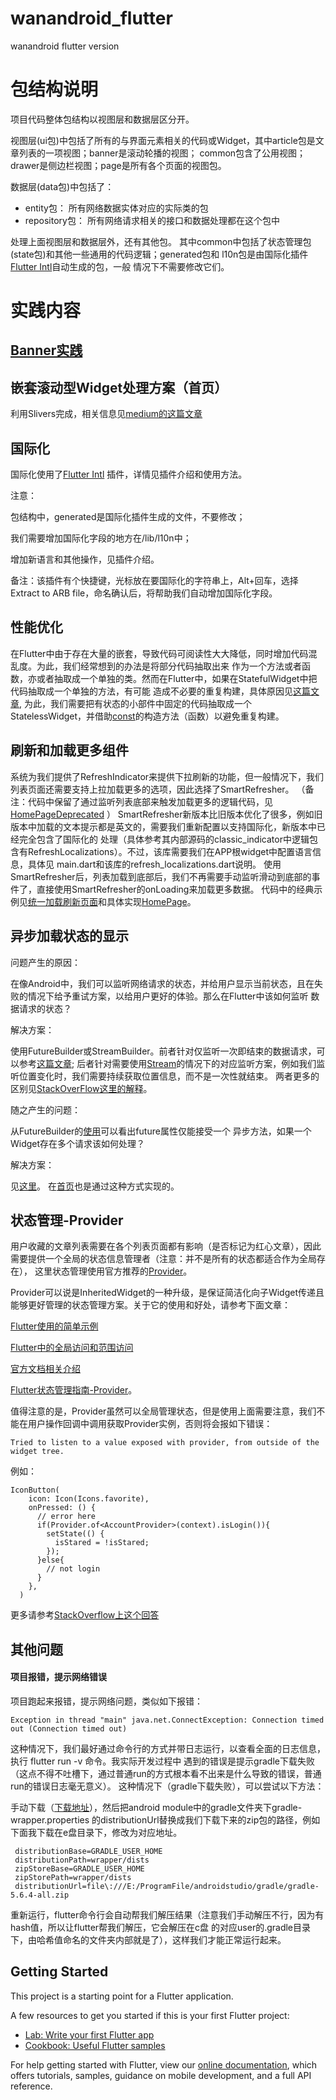 # wanandroid_flutter

wanandroid flutter version

# 包结构说明
项目代码整体包结构以视图层和数据层区分开。

视图层(ui包)中包括了所有的与界面元素相关的代码或Widget，其中article包是文章列表的一项视图；banner是滚动轮播的视图；
common包含了公用视图；drawer是侧边栏视图；page是所有各个页面的视图包。

数据层(data包)中包括了：

- entity包： 所有网络数据实体对应的实际类的包
- repository包： 所有网络请求相关的接口和数据处理都在这个包中

处理上面视图层和数据层外，还有其他包。 其中common中包括了状态管理包(state包)和其他一些通用的代码逻辑；generated包和
l10n包是由国际化插件[Flutter Intl](https://plugins.jetbrains.com/plugin/13666-flutter-intl)自动生成的包，一般
情况下不需要修改它们。

# 实践内容

## [Banner实践](/lib/ui/banner)

## 嵌套滚动型Widget处理方案（首页）
利用Slivers完成，相关信息见[medium的这篇文章](https://medium.com/flutter/slivers-demystified-6ff68ab0296f)

## 国际化
国际化使用了[Flutter Intl](https://plugins.jetbrains.com/plugin/13666-flutter-intl) 插件，详情见插件介绍和使用方法。

注意：

   包结构中，generated是国际化插件生成的文件，不要修改；

   我们需要增加国际化字段的地方在/lib/l10n中；

   增加新语言和其他操作，见插件介绍。

备注：该插件有个快捷键，光标放在要国际化的字符串上，Alt+回车，选择Extract to ARB file，命名确认后，将帮助我们自动增加国际化字段。

## 性能优化
在Flutter中由于存在大量的嵌套，导致代码可阅读性大大降低，同时增加代码混乱度。为此，我们经常想到的办法是将部分代码抽取出来
作为一个方法或者函数，亦或者抽取成一个单独的类。然而在Flutter中，如果在StatefulWidget中把代码抽取成一个单独的方法，有可能
造成不必要的重复构建，具体原因见[这篇文章](https://iiro.dev/2018/12/11/splitting-widgets-to-methods-performance-antipattern/),
为此，我们需要把有状态的小部件中固定的代码抽取成一个StatelessWidget，并借助[const](https://stackoverflow.com/questions/21744677/how-does-the-const-constructor-actually-work)的构造方法（函数）以避免重复构建。

## 刷新和加载更多组件
系统为我们提供了RefreshIndicator来提供下拉刷新的功能，但一般情况下，我们列表页面还需要支持上拉加载更多的选项，因此选择了SmartRefresher。
（备注：代码中保留了通过监听列表底部来触发加载更多的逻辑代码，见[HomePageDeprecated](/lib/ui/page/home_page_deprecated.dart) ）
SmartRefresher新版本比旧版本优化了很多，例如旧版本中加载的文本提示都是英文的，需要我们重新配置以支持国际化，新版本中已经完全包含了国际化的
处理（具体参考其内部源码的classic_indicator中逻辑包含有RefreshLocalizations）。不过，该库需要我们在APP根widget中配置语言信息，具体见
main.dart和该库的refresh_localizations.dart说明。
使用SmartRefresher后，列表加载到底部后，我们不再需要手动监听滑动到底部的事件了，直接使用SmartRefresher的onLoading来加载更多数据。
代码中的经典示例见[统一加载刷新页面](/lib/ui/common/page_wrapper.dart)和具体实现[HomePage](/lib/ui/page/home_page.dart)。

## 异步加载状态的显示

问题产生的原因：

在像Android中，我们可以监听网络请求的状态，并给用户显示当前状态，且在失败的情况下给予重试方案，以给用户更好的体验。那么在Flutter中该如何监听
数据请求的状态？

解决方案：

使用FutureBuilder或StreamBuilder。前者针对仅监听一次即结束的数据请求，可以参考[这篇文章](https://medium.com/flutterpub/network-call-with-progress-error-retry-in-flutter-8b58585f0b26);
后者针对需要使用[Stream](https://juejin.im/post/6844903686737494023)的情况下的对应监听方案，例如我们监听位置变化时，我们需要持续获取位置信息，而不是一次性就结束。
两者更多的区别见[StackOverFlow这里的解释](https://stackoverflow.com/questions/50844519/flutter-streambuilder-vs-futurebuilder)。

随之产生的问题：

从FutureBuilder的[使用](https://medium.com/flutterpub/network-call-with-progress-error-retry-in-flutter-8b58585f0b26)可以看出future属性仅能接受一个
异步方法，如果一个Widget存在多个请求该如何处理？

解决方案：

见[这里](https://stackoverflow.com/questions/50626949/can-i-use-multiple-method-on-a-future-builder)。
在[首页](/lib/ui/page/home_page.dart)也是通过这种方式实现的。

## 状态管理-Provider
用户收藏的文章列表需要在各个列表页面都有影响（是否标记为红心文章），因此需要提供一个全局的状态信息管理者（注意：并不是所有的状态都适合作为全局存在），
这里状态管理使用官方推荐的[Provider](https://pub.dev/packages/provider)。

Provider可以说是InheritedWidget的一种升级，是保证简洁化向子Widget传递且能够更好管理的状态管理方案。关于它的使用和好处，请参考下面文章：

[Flutter使用的简单示例](https://medium.com/flutterdevs/managing-the-state-of-a-widget-using-provider-flutter-6b5090f18875)

[Flutter中的全局访问和范围访问](https://medium.com/coding-with-flutter/flutter-global-access-vs-scoped-access-with-provider-8d6b94393bdf)

[官方文档相关介绍](https://flutter.dev/docs/development/data-and-backend/state-mgmt/simple)

[Flutter状态管理指南-Provider](https://juejin.im/post/6844903864852807694)。

值得注意的是，Provider虽然可以全局管理状态，但是使用上面需要注意，我们不能在用户操作回调中调用获取Provider实例，否则将会报如下错误：

    Tried to listen to a value exposed with provider, from outside of the widget tree.

例如：

    IconButton(
        icon: Icon(Icons.favorite),
        onPressed: () {
          // error here
          if(Provider.of<AccountProvider>(context).isLogin()){
            setState(() {
              isStared = !isStared;
            });
          }else{
            // not login
          }
        },
      )

更多请参考[StackOverflow上这个回答](https://stackoverflow.com/questions/59898274/flutter-provider-access-via-addpostframecallback-says-widget-is-outside-the-widg)

## 其他问题
#### 项目报错，提示网络错误
项目跑起来报错，提示网络问题，类似如下报错：

    Exception in thread "main" java.net.ConnectException: Connection timed out (Connection timed out)

这种情况下，我们最好通过命令行的方式并带日志运行，以查看全面的日志信息，执行 flutter run -v 命令。我实际开发过程中
遇到的错误是提示gradle下载失败（这点不得不吐槽下，通过普通run的方式根本看不出来是什么导致的错误，普通run的错误日志毫无意义）。
这种情况下（gradle下载失败），可以尝试以下方法：

手动下载（[下载地址](https://gradle.org/releases/)），然后把android module中的gradle文件夹下gradle-wrapper.properties
的distributionUrl替换成我们下载下来的zip包的路径，例如下面我下载在e盘目录下，修改为对应地址。

     distributionBase=GRADLE_USER_HOME
     distributionPath=wrapper/dists
     zipStoreBase=GRADLE_USER_HOME
     zipStorePath=wrapper/dists
     distributionUrl=file\:///E:/ProgramFile/androidstudio/gradle/gradle-5.6.4-all.zip

重新运行，flutter命令行会自动帮我们解压结果（注意我们手动解压不行，因为有hash值，所以让flutter帮我们解压，它会解压在c盘
的对应user的.gradle目录下，由哈希值命名的文件夹内部就是了），这样我们才能正常运行起来。


## Getting Started

This project is a starting point for a Flutter application.

A few resources to get you started if this is your first Flutter project:

- [Lab: Write your first Flutter app](https://flutter.dev/docs/get-started/codelab)
- [Cookbook: Useful Flutter samples](https://flutter.dev/docs/cookbook)

For help getting started with Flutter, view our
[online documentation](https://flutter.dev/docs), which offers tutorials,
samples, guidance on mobile development, and a full API reference.
